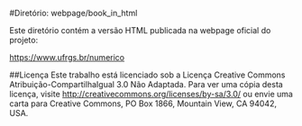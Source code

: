#Diretório: webpage/book_in_html

Este diretório contém a versão HTML publicada na webpage oficial do projeto:

https://www.ufrgs.br/numerico

##Licença
Este trabalho está licenciado sob a Licença Creative Commons Atribuição-CompartilhaIgual 3.0 Não Adaptada. Para ver uma cópia desta licença, visite http://creativecommons.org/licenses/by-sa/3.0/ ou envie uma carta para Creative Commons, PO Box 1866, Mountain View, CA 94042, USA.
